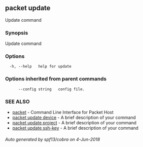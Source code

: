 ## packet update

Update command

### Synopsis

Update command

### Options

```
  -h, --help   help for update
```

### Options inherited from parent commands

```
      --config string   config file.
```

### SEE ALSO

* [packet](packet.md)	 - Command Line Interface for Packet Host
* [packet update device](packet_update_device.md)	 - A brief description of your command
* [packet update project](packet_update_project.md)	 - A brief description of your command
* [packet update ssh-key](packet_update_ssh-key.md)	 - A brief description of your command

###### Auto generated by spf13/cobra on 4-Jun-2018
